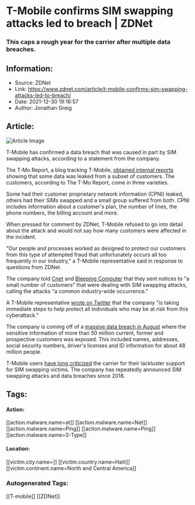 # T-Mobile confirms SIM swapping attacks led to breach | ZDNet
### This caps a rough year for the carrier after multiple data breaches.

## Information:
+ Source: ZDNet
+ Link: https://www.zdnet.com/article/t-mobile-confirms-sim-swapping-attacks-led-to-breach/
+ Date: 2021-12-30 19:16:57
+ Author: Jonathan Greig


## Article:
![Article Image](https://www.zdnet.com/a/img/resize/6b6d805fb31de297ddeb0b3aa33888e348455c7d/2021/08/04/6512a1b1-ed35-4aae-a36c-841f83c85a76/t-mobile.jpg?width=770&height=578&fit=crop&auto=webp)

T-Mobile has confirmed a data breach that was caused in part by SIM swapping attacks, according to a statement from the company.

The T-Mo Report, a blog tracking T-Mobile, [obtained internal reports](https://tmo.report/2021/12/t-mobile-has-suffered-yet-another-data-breach/) showing that some data was leaked from a subset of customers. The customers, according to The T-Mo Report, come in three varieties. 

Some had their customer proprietary network information (CPNI) leaked, others had their SIMs swapped and a small group suffered from both. CPNI includes information about a customer's plan, the number of lines, the phone numbers, the billing account and more.  

When pressed for comment by ZDNet, T-Mobile refused to go into detail about the attack and would not say how many customers were affected in the incident.

"Our people and processes worked as designed to protect our customers from this type of attempted fraud that unfortunately occurs all too frequently in our industry," a T-Mobile representative said in response to questions from ZDNet. 

The company told [Cnet](https://www.cnet.com/tech/mobile/t-mobile-reportedly-suffers-another-smaller-data-breach/?mid=1#cid=52883) and [Bleeping Computer](https://www.bleepingcomputer.com/news/security/t-mobile-says-new-data-breach-caused-by-sim-swap-attacks/) that they sent notices to "a small number of customers" that were dealing with SIM swapping attacks, calling the attacks "a common industry-wide occurrence."

A T-Mobile representative [wrote on Twitter](https://twitter.com/TMobileHelp/status/1475857262480539648?ref_src=twsrc%5Etfw%7Ctwcamp%5Etweetembed%7Ctwterm%5E1475857262480539648%7Ctwgr%5E%7Ctwcon%5Es1_&ref_url=https%3A%2F%2Fwww.bleepingcomputer.com%2Fnews%2Fsecurity%2Ft-mobile-says-new-data-breach-caused-by-sim-swap-attacks%2F) that the company "is taking immediate steps to help protect all individuals who may be at risk from this cyberattack." 






The company is coming off of a [massive data breach in August](https://www.zdnet.com/article/t-mobile-hack-everything-you-need-to-know/) where the sensitive information of more than 50 million current, former and prospective customers was exposed. This included names, addresses, social security numbers, driver's licenses and ID information for about 48 million people.

T-Mobile users [have long criticized](https://www.zdnet.com/article/how-i-survived-a-sim-swap-attack-and-how-my-carrier-failed-me/) the carrier for their lackluster support for SIM swapping victims. The company has repeatedly announced SIM swapping attacks and data breaches since 2018. 





## Tags:

#### Action:
[[action.malware.name=at]] [[action.malware.name=Net]] [[action.malware.name=Ping]] [[action.malware.name=Ping]] [[action.malware.name=S-Type]]

#### Location:
[[victim.city.name=]] [[victim.country.name=Haiti]] [[victim.continent.name=North and Central America]]

### Autogenerated Tags:
[[T-mobile]] [[ZDNet]]

